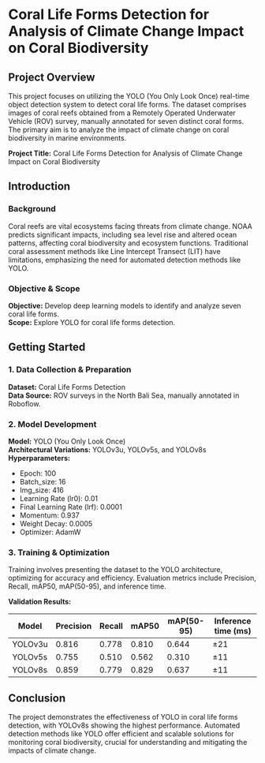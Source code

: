 # Coral Life Forms Detection for Analysis of Climate Change Impact on Coral Biodiversity

## Project Overview
This project focuses on utilizing the YOLO (You Only Look Once) real-time object detection system to detect coral life forms. The dataset comprises images of coral reefs obtained from a Remotely Operated Underwater Vehicle (ROV) survey, manually annotated for seven distinct coral forms. The primary aim is to analyze the impact of climate change on coral biodiversity in marine environments.

**Project Title:** Coral Life Forms Detection for Analysis of Climate Change Impact on Coral Biodiversity  

## Introduction
### Background
Coral reefs are vital ecosystems facing threats from climate change. NOAA predicts significant impacts, including sea level rise and altered ocean patterns, affecting coral biodiversity and ecosystem functions. Traditional coral assessment methods like Line Intercept Transect (LIT) have limitations, emphasizing the need for automated detection methods like YOLO.

### Objective & Scope
**Objective:** Develop deep learning models to identify and analyze seven coral life forms.  
**Scope:** Explore YOLO for coral life forms detection.

## Getting Started
### 1. Data Collection & Preparation
**Dataset:** Coral Life Forms Detection  
**Data Source:** ROV surveys in the North Bali Sea, manually annotated in Roboflow.

### 2. Model Development
**Model:** YOLO (You Only Look Once)  
**Architectural Variations:** YOLOv3u, YOLOv5s, and YOLOv8s  
**Hyperparameters:**
- Epoch: 100
- Batch_size: 16
- Img_size: 416
- Learning Rate (lr0): 0.01
- Final Learning Rate (lrf): 0.0001
- Momentum: 0.937
- Weight Decay: 0.0005
- Optimizer: AdamW

### 3. Training & Optimization
Training involves presenting the dataset to the YOLO architecture, optimizing for accuracy and efficiency. Evaluation metrics include Precision, Recall, mAP50, mAP(50-95), and inference time. 

**Validation Results:**

| Model   | Precision | Recall | mAP50 | mAP(50-95) | Inference time (ms) |
|---------|-----------|--------|-------|------------|---------------------|
| YOLOv3u | 0.816     | 0.778  | 0.810 | 0.644      | ±21                 |
| YOLOv5s | 0.755     | 0.510  | 0.562 | 0.310      | ±11                 |
| YOLOv8s | 0.859     | 0.779  | 0.829 | 0.637      | ±11                 |

## Conclusion
The project demonstrates the effectiveness of YOLO in coral life forms detection, with YOLOv8s showing the highest performance. Automated detection methods like YOLO offer efficient and scalable solutions for monitoring coral biodiversity, crucial for understanding and mitigating the impacts of climate change.
